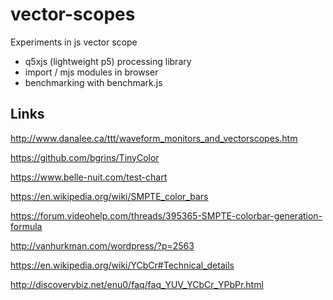 # vector-scopes

Experiments in js vector scope

  - q5xjs (lightweight p5) processing library 
  - import / mjs modules in browser
  - benchmarking with benchmark.js

## Links

http://www.danalee.ca/ttt/waveform_monitors_and_vectorscopes.htm

https://github.com/bgrins/TinyColor

https://www.belle-nuit.com/test-chart

https://en.wikipedia.org/wiki/SMPTE_color_bars

https://forum.videohelp.com/threads/395365-SMPTE-colorbar-generation-formula

http://vanhurkman.com/wordpress/?p=2563

https://en.wikipedia.org/wiki/YCbCr#Technical_details

http://discoverybiz.net/enu0/faq/faq_YUV_YCbCr_YPbPr.html